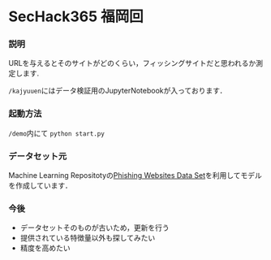 # SecHack365 福岡回

### 説明

URLを与えるとそのサイトがどのくらい，フィッシングサイトだと思われるか測定します.

`/kajyuuen`にはデータ検証用のJupyterNotebookが入っております．

### 起動方法

`/demo`内にて `python start.py`

### データセット元

Machine Learning Repositotyの[Phishing Websites Data Set](https://archive.ics.uci.edu/ml/datasets/phishing+websites)を利用してモデルを作成しています．

### 今後
  
  - データセットそのものが古いため，更新を行う
  - 提供されている特徴量以外も探してみたい
  - 精度を高めたい

